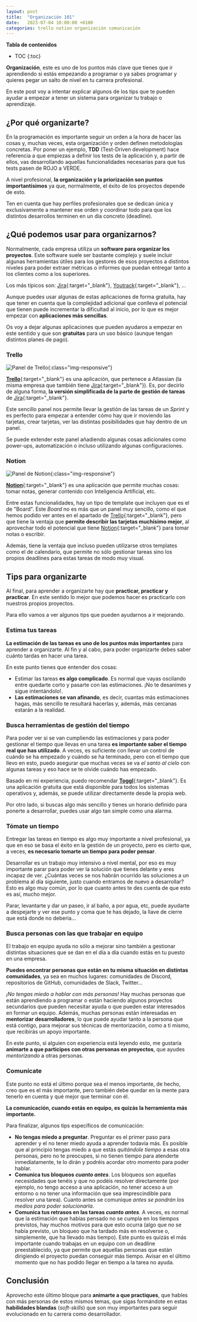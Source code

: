 ```yaml
---
layout: post
title:  "Organización 101"
date:   2023-07-04 10:00:00 +0100
categories: trello notion organización comunicación
---
```


**Tabla de contenidos**
* TOC
{:toc}

**Organización**, este es uno de los puntos más clave que tienes que ir aprendiendo
si estás empezando a programar o ya sabes programar y quieres pegar un salto de nivel
en tu carrera profesional.

En este post voy a intentar explicar algunos de los tips que te pueden ayudar a empezar
a tener un sistema para organizar tu trabajo o aprendizaje.

## ¿Por qué organizarte?

En la programación es importante seguir un orden a la hora de hacer las cosas y,
muchas veces, esta organización y orden definen metodologías concretas. Por poner un
ejemplo, **TDD** (Test-Driven development) hace referencia a que empiezas a definir
los tests de la aplicación y, a partir de ellos, vas desarrollando aquellas funcionalidades
necesarias para que tus tests pasen de ROJO a VERDE.

A nivel profesional, **la organización y la priorización son puntos importantísimos** ya que,
normalmente, el éxito de los proyectos depende de esto.

Ten en cuenta que hay perfiles profesionales que se dedican única y exclusivamente a mantener
ese orden y coordinar todo para que los distintos desarrollos terminen en un día concreto
(deadline).

## ¿Qué podemos usar para organizarnos?

Normalmente, cada empresa utiliza un **software para organizar los proyectos**. Este software
suele ser bastante complejo y suele incluir algunas herramientas útiles para los gestores
de esos proyectos a distintos niveles para poder extraer métricas o informes que puedan
entregar tanto a los clientes como a los superiores.

Los más típicos son: [Jira][jira]{:target="_blank"}, [Youtrack][youtrack]{:target="_blank"}, ...

Aunque puedes usar algunas de estas aplicaciones de forma gratuita, hay que tener en cuenta
que la complejidad adicional que conlleva el potencial que tienen puede incrementar la
dificultad al inicio, por lo que es mejor empezar con **aplicaciones más sencillas**.

Os voy a dejar algunas aplicaciones que pueden ayudaros a empezar en este sentido y que
son **gratuitas** para un uso básico (aunque tengan distintos planes de pago).

### Trello

![Panel de Trello]({{"/assets/images/02_organizacion_trello_panel.png"}}){:class="img-responsive"}

[**Trello**][trello]{:target="_blank"} es una aplicación, que pertenece a Atlassian
(la misma empresa que también tiene [Jira][jira]{:target="_blank"}). Es, por decirlo de alguna
forma, **la versión simplificada de la parte de gestión de tareas** de [Jira][jira]{:target="_blank"}.

Este sencillo panel nos permite llevar la gestión de las tareas de un *Sprint* y es perfecto para
empezar a entender cómo hay que ir moviendo las tarjetas, crear tarjetas, ver las distintas
posibilidades que hay dentro de un panel.

Se puede extender este panel añadiendo algunas cosas adicionales como power-ups, automatización o
incluso utilizando algunas configuraciones.

### Notion

![Panel de Notion]({{"/assets/images/03_organizacion_notion_board.png"}}){:class="img-responsive"}

[**Notion**][notion]{:target="_blank"} es una aplicación que permite muchas cosas: tomar notas,
generar contenido con Inteligencia Artificial, etc.

Entre estas funcionalidades, hay un tipo de template que incluyen que es el de "Board". Este *Board*
no es más que un panel muy sencillo, como el que hemos podido ver antes en el apartado de
[Trello][trello]{:target="_blank"}, pero que tiene la ventaja que **permite describir las
tarjetas muchísimo mejor**, al aprovechar todo el potencial que tiene [Notion][notion]{:target="_blank"}
para tomar notas o escribir.

Además, tiene la ventaja que incluso pueden utilizarse otros templates como el de calendario,
que permite no sólo gestionar tareas sino los propios deadlines para estas tareas de modo muy visual.

## Tips para organizarte

Al final, para aprender a organizarte hay que **practicar, practicar y practicar**. En este sentido
lo mejor que podemos hacer es practicarlo con nuestros propios proyectos.

Para ello vamos a ver algunos tips que pueden ayudarnos a ir mejorando.

### Estima tus tareas

**La estimación de las tareas es uno de los puntos más importantes** para aprender a organizarte. Al fin y
al cabo, para poder organizarte debes saber cuánto tardas en hacer una tarea.

En este punto tienes que entender dos cosas:

- Estimar las tareas **es algo complicado**. Es normal que vayas oscilando entre quedarte corto y pasarte con
las estimaciones. ¡No te desanimes y sigue intentándolo!.
- **Las estimaciones se van afinando**, es decir, cuantas más estimaciones hagas, más sencillo te resultará
hacerlas y, además, más cercanas estarán a la realidad.

### Busca herramientas de gestión del tiempo

Para poder ver si se van cumpliendo las estimaciones y para poder gestionar el tiempo que llevas en una tarea
**es importante saber el tiempo real que has utilizado**. A veces, es suficiente con llevar un control de cuándo
se ha empezado y cuándo se ha terminado, pero con el tiempo que llevo en esto, puedo asegurar que muchas
veces se va *el santo al cielo* con algunas tareas y eso hace se te olvide cuándo has empezado.

Basado en mi experiencia, puedo recomendar [**Toggl**][toggl]{:target="_blank"}. Es una aplicación gratuita
que está disponible para todos los sistemas operativos y, además, se puede utilizar directamente desde
la propia web.

Por otro lado, si buscas algo más sencillo y tienes un horario definido para ponerte a desarrollar, puedes
usar algo tan simple como una alarma.

### Tómate un tiempo

Entregar las tareas en tiempo es algo muy importante a nivel profesional, ya que en eso se basa el éxito
en la gestión de un proyecto, pero es cierto que, a veces, **es necesario tomarte un tiempo para poder pensar**.

Desarrollar es un trabajo muy intensivo a nivel mental, por eso es muy importante parar para poder ver
la solución que tienes delante y eres incapaz de ver. ¿Cuántas veces se nos habrán ocurrido las soluciones
a un problema al día siguiente, justo cuando entramos de nuevo a desarrollar? Esto es algo muy común, por
lo que cuanto antes te des cuenta de que esto es así, mucho mejor.

Parar, levantarte y dar un paseo, ir al baño, a por agua, etc, puede ayudarte a despejarte y ver ese punto
y coma que te has dejado, la llave de cierre que está donde no debería...

### Busca personas con las que trabajar en equipo

El trabajo en equipo ayuda no sólo a mejorar sino también a gestionar distintas situaciones que se dan en
el día a día cuando estás en tu puesto en una empresa.

**Puedes encontrar personas que están en tu misma situación en distintas comunidades**, ya sea en muchos
lugares: comunidades de Discord, repositorios de GitHub, comunidades de Slack, Twitter...

*¡No tengas miedo a hablar con más personas!* Hay muchas personas que están aprendiendo a programar o están
haciendo algunos proyectos secundarios que pueden necesitar ayuda o que pueden estar interesados en
formar un equipo. Además, muchas personas están interesadas en **mentorizar desarrolladores**, lo que puede
ayudar tanto a la persona que está contigo, para mejorar sus técnicas de mentorización, como a tí mismo,
que recibirás un apoyo importante.

En este punto, si alguien con experiencia está leyendo esto, me gustaría **animarte a que participes con
otras personas en proyectos**, que ayudes *mentorizando* a otras personas.

### Comunícate

Este punto no está el último porque sea el menos importante, de hecho, creo que es el más importante, pero
también debe quedar en la mente para tenerlo en cuenta y qué mejor que terminar con él.

**La comunicación, cuando estás en equipo, es quizás la herramienta más importante.**

Para finalizar, algunos tips específicos de comunicación:

- **No tengas miedo a preguntar**. Preguntar es el primer paso para aprender y el no tener miedo ayuda a
aprender todavía más. Es posible que al principio tengas miedo a que estás *quitándole tiempo* a esas
otra personas, pero no te preocupes, si no tienen tiempo para atenderte inmediatamente, te lo dirán y
podréis acordar otro momento para poder hablar.
- **Comunica tus bloqueos *cuanto antes***. Los bloqueos son aquellas necesidades que tenéis y que no podéis
resolver directamente (por ejemplo, no tengo acceso a una aplicación, no tener acceso a un entorno o
no tener una información que sea imprescindible para resolver una tarea). Cuanto antes se comunique
*antes se pondrán los medios para poder solucionarla*.
- **Comunica tus retrasos en las tareas *cuanto antes***. A veces, es normal que la estimación que habías
pensado no se cumpla en los tiempos previstos, hay muchos motivos para que esto ocurra (algo que no se
había previsto, un bloqueo que ha tardado más en resolverse o, simplemente, que ha llevado más tiempo).
Este punto es quizás el más importante cuando trabajas en un equipo con un deadline preestablecido,
ya que permite que aquellas personas que están dirigiendo el proyecto puedan conseguir más tiempo.
Avisar en el último momento que no has podido llegar en tiempo a la tarea no ayuda.

## Conclusión

Aprovecho este último bloque para **animarte a que practiques**, que hables con más personas de estos mismos
temas, que sigas formándote en estas **habilidades blandas** (*soft-skills*) que son muy importantes para
seguir evolucionado en tu carrera como desarrollador.

[trello]: https://trello.com/
[jira]: https://www.atlassian.com/es/software/jira
[youtrack]: https://www.jetbrains.com/es-es/youtrack/
[notion]: https://www.notion.so/
[toggl]: https://toggl.com/
